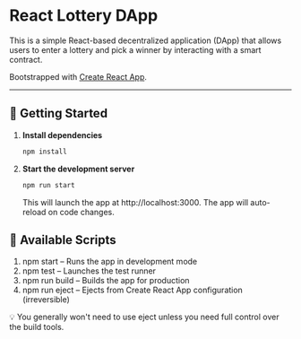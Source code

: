 # React Lottery DApp

This is a simple React-based decentralized application (DApp) that allows users to enter a lottery and pick a winner by interacting with a smart contract.

Bootstrapped with [Create React App](https://github.com/facebook/create-react-app).

---

## 🚀 Getting Started

1. **Install dependencies**  
   ```bash
   npm install
   ```

2. **Start the development server**  
   ```bash
   npm run start
   ```
    This will launch the app at http://localhost:3000. The app will auto-reload on code changes.

## 🧪 Available Scripts

1. npm start – Runs the app in development mode
2. npm test – Launches the test runner
3. npm run build – Builds the app for production
4. npm run eject – Ejects from Create React App configuration (irreversible)

💡 You generally won't need to use eject unless you need full control over the build tools.